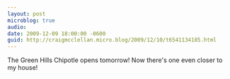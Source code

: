 ```yaml
---
layout: post
microblog: true
audio: 
date: 2009-12-09 18:00:00 -0600
guid: http://craigmcclellan.micro.blog/2009/12/10/t6541134185.html
---
```

The Green Hills Chipotle opens tomorrow!  Now there's one even closer to my house!
